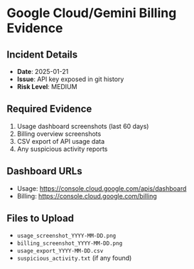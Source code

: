 # Google Cloud/Gemini Billing Evidence

## Incident Details
- **Date**: 2025-01-21
- **Issue**: API key exposed in git history
- **Risk Level**: MEDIUM

## Required Evidence
1. Usage dashboard screenshots (last 60 days)
2. Billing overview screenshots 
3. CSV export of API usage data
4. Any suspicious activity reports

## Dashboard URLs
- Usage: https://console.cloud.google.com/apis/dashboard
- Billing: https://console.cloud.google.com/billing

## Files to Upload
- `usage_screenshot_YYYY-MM-DD.png`
- `billing_screenshot_YYYY-MM-DD.png` 
- `usage_export_YYYY-MM-DD.csv`
- `suspicious_activity.txt` (if any found)

